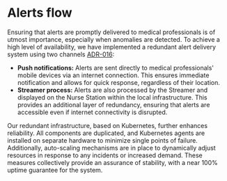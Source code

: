 # Alerts flow
Ensuring that alerts are promptly delivered to medical professionals is of utmost importance, especially when anomalies are detected. 
To achieve a high level of availability, we have implemented a redundant alert delivery system using two channels [ADR-016](/ADR/ADR-016-separation-of-data-transmission-responsibilities.md):
* **Push notifications:** Alerts are sent directly to medical professionals' mobile devices via an internet connection. This ensures immediate notification and allows for quick response, regardless of their location.
* **Streamer process:** Alerts are also processed by the Streamer and displayed on the Nurse Station within the local infrastructure. This provides an additional layer of redundancy, ensuring that alerts are accessible even if internet connectivity is disrupted.

Our redundant infrastructure, based on Kubernetes, further enhances reliability. All components are duplicated, and Kubernetes agents are installed on separate hardware to minimize single points of failure. Additionally, auto-scaling mechanisms are in place to dynamically adjust resources in response to any incidents or increased demand. These measures collectively provide an assurance of stability, with a near 100% uptime guarantee for the system.
